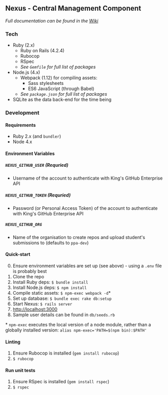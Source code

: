 ## Nexus - Central Management Component
_Full documentation can be found in the [Wiki](https://github.kcl.ac.uk/automated-assessment/nexus/wiki)_
### Tech
- Ruby (2.x)
  - Ruby on Rails (4.2.4)
  - Rubocop
  - RSpec
  - _See `Gemfile` for full list of packages_
- Node.js (4.x)
  - Webpack (1.12) for compiling assets:
    - Sass stylesheets
    - ES6 JavaScript (through Babel)
  - _See `package.json` for full list of packages_
- SQLite as the data back-end for the time being

### Development
#### Requirements
- Ruby 2.x (and `bundler`)
- Node 4.x

#### Environment Variables
##### `NEXUS_GITHUB_USER` (Requried)
- Username of the account to authenticate with King's GitHub Enterprise API

##### `NEXUS_GITHUB_TOKEN` (Requried)
- Password (or Personal Access Token) of the account to authenticate with King's GitHub Enterprise API

##### `NEXUS_GITHUB_ORG`
- Name of the organisation to create repos and upload student's submissions to (defaults to `ppa-dev`)

#### Quick-start
0. Ensure environment variables are set up (see above) - using a `.env` file is probably best
1. Clone the repo
2. Install Ruby deps: `$ bundle install`
3. Install Node.js deps: `$ npm install`
4. Compile static assets: `$ npm-exec webpack -d`*
5. Set up database: `$ bundle exec rake db:setup`
6. Start Nexus: `$ rails server`
7. [http://localhost:3000](http://localhost:3000)
8. Sample user details can be found in `db/seeds.rb`


\* `npm-exec` executes the local version of a node module, rather than a globally installed version: `alias npm-exec='PATH=$(npm bin):$PATH'`

#### Linting
1. Ensure Rubocop is installed (`gem install rubocop`)
2. `$ rubocop`

#### Run unit tests
1. Ensure RSpec is installed (`gem install rspec`)
2. `$ rspec`
